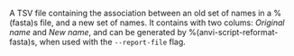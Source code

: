 A TSV file containing the association between an old set of names in a %(fasta)s file, and a new set of names.
It contains with two colums: *Original name* and *New name*, and can be generated by %(anvi-script-reformat-fasta)s, when used with the `--report-file` flag.
